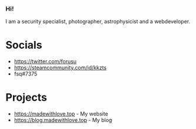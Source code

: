 ### Hi!

I am a security specialist, photographer, astrophysicist and a webdeveloper.

# Socials

* https://twitter.com/forusu
* https://steamcommunity.com/id/kkzts
* fsq#7375

# Projects

* https://madewithlove.top - My website
* https://blog.madewithlove.top - My blog
